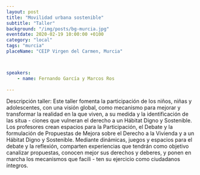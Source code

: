 ```yaml
---
layout: post
title: "Movilidad urbana sostenible"
subtitle: "Taller"
background: "/img/posts/bg-murcia.jpg"
eventdate: 2020-02-19 10:00:00 +0100
category: "local"
tags: "murcia"
placeName: "CEIP Virgen del Carmen, Murcia"



speakers:
    - name: Fernando García y Marcos Ros
    
---
```


Descripción taller: Este taller fomenta la participación de los niños, niñas y adolescentes, con una visión global,
como mecanismo para mejorar y transformar la realidad en la que viven, a su medida y la identificación de las situa -
ciones que vulneran el derecho a un Hábitat Digno y Sostenible. Los profesores crean espacios para la Participación,
el Debate y la formulación de Propuestas de Mejora sobre el Derecho a la Vivienda y a un Hábitat Digno y Sostenible.
Mediante dinámicas, juegos y espacios para el debate y la reflexión, comparten experiencias que tendrán como
objetivo canalizar propuestas, conocen mejor sus derechos y deberes, y ponen en marcha los mecanismos que facili -
ten su ejercicio como ciudadanos íntegros.
